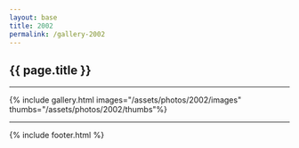 ```yaml
---
layout: base
title: 2002
permalink: /gallery-2002
---
```


<div class="content">
  <h2>{{ page.title }}</h2>
  <hr>
  {% include gallery.html images="/assets/photos/2002/images" thumbs="/assets/photos/2002/thumbs"%}
  <hr>
</div>

{% include footer.html %}
